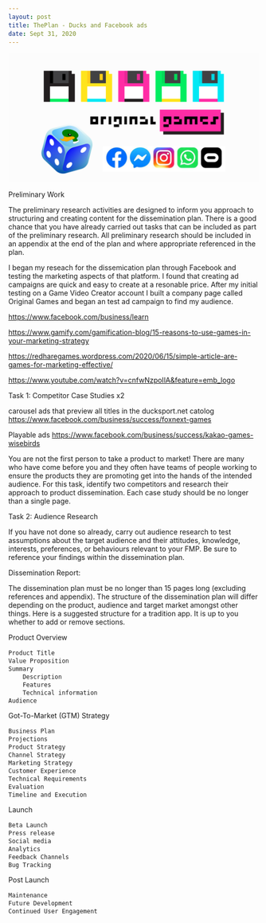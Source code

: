 ```yaml
---
layout: post
title: ThePlan - Ducks and Facebook ads 
date: Sept 31, 2020
--- 
```


<img src="../images/Banner.jpg" alt="Creative Games Logo">

Preliminary Work  

The preliminary research activities are designed to inform you approach to structuring and creating content for the dissemination plan. There is a good chance that you have already carried out tasks that can be included as part of the preliminary research. All preliminary research should be included in an appendix at the end of the plan and where appropriate referenced in the plan.  

I began my reseach for the dissemication plan through Facebook and testing the marketing aspects of that platform. I found that creating ad campaigns are quick and easy to create at a resonable price.  After my initial testing on a Game Video Creator account I built a company page called Original Games and began an test ad campaign to find my audience.  
 
https://www.facebook.com/business/learn

https://www.gamify.com/gamification-blog/15-reasons-to-use-games-in-your-marketing-strategy

https://redharegames.wordpress.com/2020/06/15/simple-article-are-games-for-marketing-effective/

https://www.youtube.com/watch?v=cnfwNzpoIlA&feature=emb_logo

Task 1: Competitor Case Studies x2  

carousel ads that preview all titles in the ducksport.net catolog
https://www.facebook.com/business/success/foxnext-games

Playable ads
https://www.facebook.com/business/success/kakao-games-wisebirds

You are not the first person to take a product to market! There are many who have come before you and they often have teams of people working to ensure the products they are promoting get into the hands of the intended audience. For this task, identify two competitors and research their approach to product dissemination. Each case study should be no longer than a single page.  

Task 2: Audience Research  

If you have not done so already, carry out audience research to test assumptions about the target audience and their attitudes, knowledge, interests, preferences, or behaviours relevant to your FMP. Be sure to reference your findings within the dissemination plan.  

Dissemination Report:  

The dissemination plan must be no longer than 15 pages long (excluding references and appendix). The structure of the dissemination plan will differ depending on the product, audience and target market amongst other things. Here is a suggested structure for a tradition app. It is up to you whether to add or remove sections.  

 

Product Overview  

    Product Title  
    Value Proposition  
    Summary  
        Description  
        Features  
        Technical information  
    Audience  
	
Got-To-Market (GTM) Strategy  

    Business Plan  
    Projections  
    Product Strategy  
    Channel Strategy  
    Marketing Strategy  
    Customer Experience  
    Technical Requirements  
    Evaluation  
    Timeline and Execution  

   

Launch  

    Beta Launch  
    Press release  
    Social media  
    Analytics  
    Feedback Channels  
    Bug Tracking  

   

Post Launch  

    Maintenance  
    Future Development  
    Continued User Engagement  


